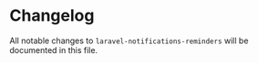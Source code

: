 # Changelog

All notable changes to `laravel-notifications-reminders` will be documented in this file.
